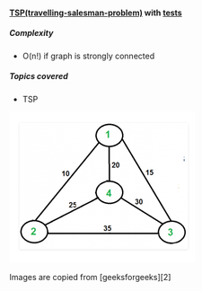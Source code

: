 #### [TSP(travelling-salesman-problem)][1] with [tests][0]

##### Complexity
+ O(n!) if graph is strongly connected

##### Topics covered
+ TSP


![Graph](https://github.com/jonycse/data-structures-algorithms-in-java/blob/master/src/main/java/dsalgo/graph/tsp/tsp.png)


Images are copied from [geeksforgeeks][2]


[1]: https://www.geeksforgeeks.org/travelling-salesman-problem-implementation-using-backtracking/
[0]: https://github.com/jonycse/data-structures-algorithms-in-java/tree/master/src/test/java/dsalgo/graph/tsp
